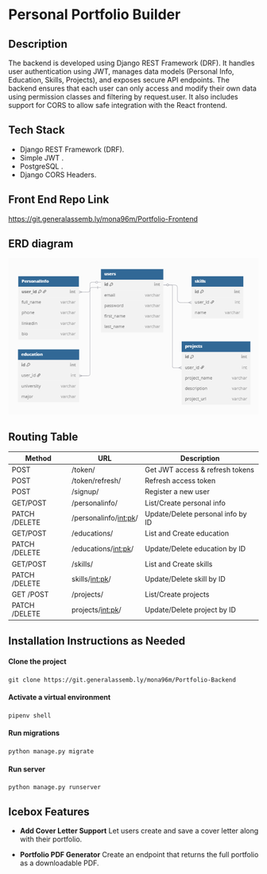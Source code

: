 # Personal Portfolio Builder


## Description

The backend is developed using Django REST Framework (DRF). It handles user authentication using JWT, manages data models (Personal Info, Education, Skills, Projects), and exposes secure API endpoints. The backend ensures that each user can only access and modify their own data using permission classes and filtering by request.user. It also includes support for CORS to allow safe integration with the React frontend.


## Tech Stack

- Django REST Framework (DRF).
- Simple JWT .
- PostgreSQL .
- Django CORS Headers.



## Front End Repo Link

https://git.generalassemb.ly/mona96m/Portfolio-Frontend


## ERD diagram

![alt text](./portfolio_project/assets/final.png)

## Routing Table

| Method        | URL                       | Description                      |
|---------------|---------------------------|----------------------------------|
| POST          | /token/                   | Get JWT access & refresh tokens  |
| POST          | /token/refresh/           | Refresh access token             |
| POST          | /signup/                  | Register a new user              |
| GET/POST      | /personalinfo/            | List/Create personal info        |
| PATCH /DELETE | /personalinfo/<int:pk>/   | Update/Delete personal info by ID|
| GET/POST      | /educations/              | List and Create education        |
| PATCH /DELETE | /educations/<int:pk>/     | Update/Delete education by ID    |
| GET/POST      | /skills/                  | List and Create skills           |
| PATCH /DELETE | skills/<int:pk>/          | Update/Delete skill by ID        |
| GET /POST     | /projects/                | List/Create projects             |
| PATCH /DELETE | projects/<int:pk>/        | Update/Delete project by ID      |



## Installation Instructions as Needed

#### Clone the project
```git clone https://git.generalassemb.ly/mona96m/Portfolio-Backend```
#### Activate a virtual environment
```pipenv shell```
#### Run migrations
```python manage.py migrate```   
#### Run server
```python manage.py runserver```    



## Icebox Features

- **Add Cover Letter Support**
Let users create and save a cover letter along with their portfolio.

- **Portfolio PDF Generator**
Create an endpoint that returns the full portfolio as a downloadable PDF.




